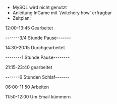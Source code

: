 - MySQL wird nicht genutzt
- Anleitung InGame mit '/witchery how' erfragbar
- Zeitplan:

12:00-13:45 Gearbeitet

-------3/4 Stunde Pause-------

14:30-20:15 Durchgearbeitet

--------1 Stunde Pause--------

21:15-23:40 gearbeitet

-------6 Stunden Schlaf-------

06:00-11:50 Arbeiten

11:50-12:00 Um Email kümmern
